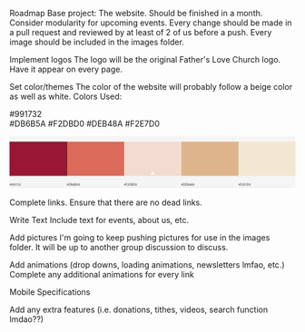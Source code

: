 Roadmap
Base project: The website. Should be finished in a month. Consider modularity for upcoming events. Every change should be made in a pull request and reviewed by at least of 2 of us before a push. Every image should be included in the images folder.    

Implement logos 
The logo will be the original Father's Love Church logo. Have it appear on every page.

Set color/themes
The color of the website will probably follow a beige color as well as white.
Colors Used: 

#991732             
#DB6B5A
#F2DBD0
#DEB48A
#F2E7D0

![color palette](https://github.com/Tobu9009/FLC-website/blob/master/images/flcWebsiteColorPalette.png)

Complete links. Ensure that there are no dead links. 

Write Text
Include text for events, about us, etc.  
 
Add pictures
I'm going to keep pushing pictures for use in the images folder. It will be up to another group discussion to discuss. 

Add animations (drop downs, loading animations, newsletters lmfao, etc.)
Complete any additional animations for every link 

Mobile Specifications

Add any extra features (i.e. donations, tithes, videos, search function lmdao??) 


